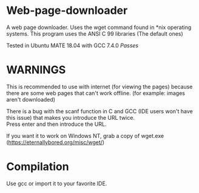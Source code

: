 # Web-page-downloader
A web page downloader. Uses the wget command found in \*nix operating systems. 
This program uses the ANSI C 99 libraries (The default ones)

Tested in Ubuntu MATE 18.04 with GCC 7.4.0 *Passes*

# WARNINGS
  This is recommended to use with internet (for viewing the pages) because there are some web pages that can't work offline. (for example: images aren't downloaded) 
  
  There is a bug with the scanf function in C and GCC (IDE users won't have this issue) that makes you introduce the URL twice.               
  Press enter and then introduce the URL.

  If you want it to work on Windows NT, grab a copy of wget.exe (https://eternallybored.org/misc/wget/) 
# Compilation
Use gcc or import it to your favorite IDE. 
